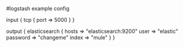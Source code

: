 #logstash example config

input {
	tcp {
		port => 5000
	}
}

output {
	elasticsearch {
		hosts => "elasticsearch:9200"
		user => "elastic"
		password => "changeme"
		index => "mule"
	}
}
